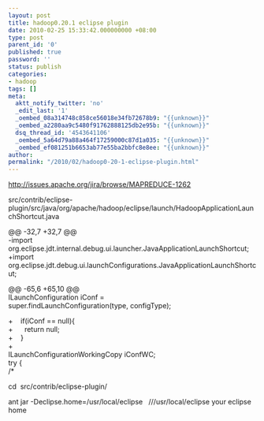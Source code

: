```yaml
---
layout: post
title: hadoop0.20.1 eclipse plugin
date: 2010-02-25 15:33:42.000000000 +08:00
type: post
parent_id: '0'
published: true
password: ''
status: publish
categories:
- hadoop
tags: []
meta:
  aktt_notify_twitter: 'no'
  _edit_last: '1'
  _oembed_08a314748c858ce56018e34fb72678b9: "{{unknown}}"
  _oembed_a2280aa9c5480f91762888125db2e95b: "{{unknown}}"
  dsq_thread_id: '4543641106'
  _oembed_5a64d79a88a464f17259000c87d1a035: "{{unknown}}"
  _oembed_ef081251b6653ab77e55ba2bbfc8e8ee: "{{unknown}}"
author: 
permalink: "/2010/02/hadoop0-20-1-eclipse-plugin.html"
---
```

http://issues.apache.org/jira/browse/MAPREDUCE-1262

src/contrib/eclipse-plugin/src/java/org/apache/hadoop/eclipse/launch/HadoopApplicationLaunchShortcut.java

@@ -32,7 +32,7 @@  
-import org.eclipse.jdt.internal.debug.ui.launcher.JavaApplicationLaunchShortcut;  
+import org.eclipse.jdt.debug.ui.launchConfigurations.JavaApplicationLaunchShortcut;

@@ -65,6 +65,10 @@  
ILaunchConfiguration iConf =  
super.findLaunchConfiguration(type, configType);

+&nbsp;&nbsp;&nbsp; if(iConf == null){  
+&nbsp;&nbsp;&nbsp;&nbsp;&nbsp; return null;  
+&nbsp;&nbsp;&nbsp; }  
+  
ILaunchConfigurationWorkingCopy iConfWC;  
try {  
/\*

cd&nbsp; src/contrib/eclipse-plugin/

ant jar -Declipse.home=/usr/local/eclipse&nbsp;&nbsp; ///usr/local/eclipse your eclipse home

